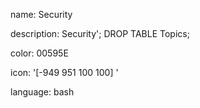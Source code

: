name: Security

description: Security'; DROP TABLE Topics;

color: 00595E

icon: '[-949 951 100 100] <switch><g><path d="M-899 953l-38.7 12.2v23.7c0 20.6 10.1 40 27 51.9l11.7 8.2 11.7-8.2c16.9-11.8 27-31.2 27-51.9v-23.7L-899 953zm33.3 35.9c0 18.9-9.2 36.6-24.7 47.4l-8.6 6-8.6-6c-15.5-10.8-24.7-28.6-24.7-47.4v-19.8l33.3-10.5 33.3 10.5v19.8z"/><path d="M-911.5 980.3v8l5.4-.7v-7.4c0-2.3 1.9-4.2 4.2-4.2h5.8c2.3 0 4.2 1.9 4.2 4.2v7.4l5.4.7v-8c0-5.3-4.3-9.6-9.6-9.6h-5.8c-5.3-.1-9.6 4.3-9.6 9.6z"/><path d="M-899 987.9h-.5l-13.7 1.7c-2.2.3-3.8 2.1-3.8 4.3v16.7c0 2.2 1.6 4 3.8 4.3l13.7 1.7h1l13.7-1.7c2.2-.3 3.8-2.1 3.8-4.3v-16.7c0-2.2-1.6-4-3.8-4.3l-13.7-1.7h-.5zm3.1 11.2c0 1.1-.6 2.1-1.5 2.6l.9 6.5h-5l.9-6.5c-.9-.5-1.5-1.5-1.5-2.6 0-1.7 1.4-3.1 3.1-3.1 1.7-.1 3.1 1.3 3.1 3.1z"/></g></switch>'

language: bash


